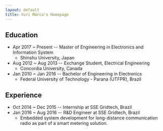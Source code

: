 ```yaml
---
layout: default
title: Yuri Marca's Homepage
---
```



## Education

* Apr 2017 ~ Present -- Master of Engineering in Electronics and Information System
  * Shinshu University, Japan
* Aug 2012 ~ Aug 2013 -- Exchange Student, Electrical Engineering
  * Concordia University, Canada
* Jan 2010 ~ Jan 2016 -- Bachelor of Engineering in Electronics
  * Federal University of Technology - Parana (UTFPR), Brazil

## Experience

* Oct 2014 ~ Dec 2015 -- Internship at SSE Gridtech, Brazil
* Jan 2016 ~ Aug 2016 -- R&D Engineer at SSE Gridtech, Brazil
  * Embedded system development for long-distance communication radio as part of a smart metering solution.
